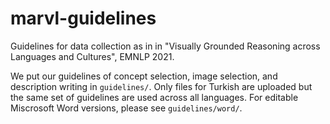 # marvl-guidelines
Guidelines for data collection as in in "Visually Grounded Reasoning across Languages and Cultures", EMNLP 2021.

We put our guidelines of concept selection, image selection, and description writing in `guidelines/`. Only files for Turkish are uploaded but the same set of guidelines are used across all languages. For editable Miscrosoft Word versions, please see `guidelines/word/`.

